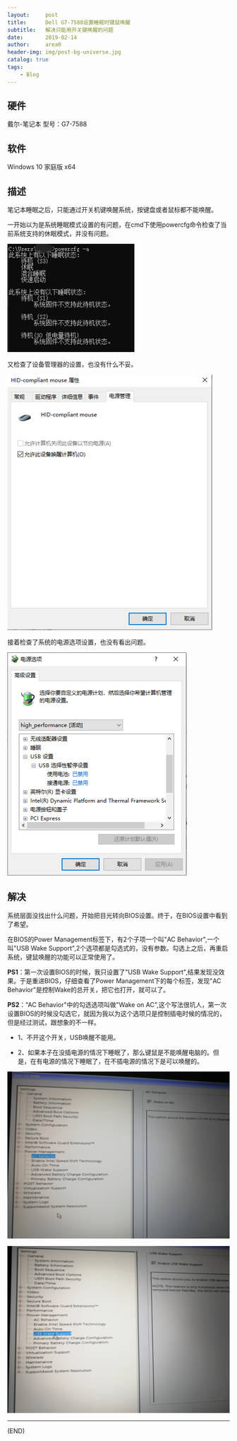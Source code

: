 ```yaml
---
layout:     post
title:      Dell G7-7588设置睡眠时键鼠唤醒
subtitle:   解决只能用开关键唤醒的问题
date:       2019-02-14
author:     area0
header-img: img/post-bg-universe.jpg
catalog: true
tags:
    - Blog
---
```


## 硬件
戴尔-笔记本
型号：G7-7588

## 软件
Windows 10 家庭版 x64

## 描述
笔记本睡眠之后，只能通过开关机键唤醒系统，按键盘或者鼠标都不能唤醒。

一开始以为是系统睡眠模式设置的有问题，在cmd下使用powercfg命令检查了当前系统支持的休眠模式，并没有问题。

![powercfg](/img/2019-02-13/powercfg.png)

又检查了设备管理器的设置，也没有什么不妥。

![usbDevicePowerManager](/img/2019-02-13/usbDevicePowerManager.png)

接着检查了系统的电源选项设置，也没有看出问题。

![systemPowerManager](/img/2019-02-13/systemPowerManager.png)


## 解决

系统层面没找出什么问题，开始把目光转向BIOS设置。终于，在BIOS设置中看到了希望。

在BIOS的Power Management标签下，有2个子项一个叫"AC Behavior",一个叫"USB Wake Support",2个选项都是勾选式的，没有参数。勾选上之后，再重启系统，键鼠唤醒的功能可以正常使用了。

**PS1**：第一次设置BIOS的时候，我只设置了"USB Wake Support",结果发现没效果。于是重进BIOS，仔细查看了Power Management下的每个标签，发现"AC Behavior"是控制Wake的总开关，把它也打开，就可以了。

**PS2**："AC Behavior"中的勾选选项叫做"Wake on AC",这个写法很坑人，第一次设置BIOS的时候没勾选它，就因为我以为这个选项只是控制插电时候的情况的，但是经过测试，跟想象的不一样。

+ 1、不开这个开关，USB唤醒不能用。

+ 2、如果本子在没插电源的情况下睡眠了，那么键鼠是不能唤醒电脑的。但是，在有电源的情况下睡眠了，在不插电源的情况下是可以唤醒的。

![AC_Behavior](/img/2019-02-13/AC_Behavior.jpg)

![USB_Wake_Support](/img/2019-02-13/USB_Wake_Support.jpg)

---
(END)